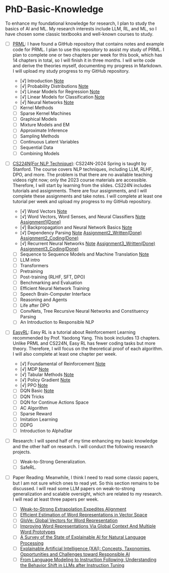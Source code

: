 # PhD-Basic-Knowledge

To enhance my foundational knowledge for research, I plan to study the basics of AI and ML. My research interests include LLM, RL, and ML, so I have chosen some classic textbooks and well-known courses to study.

- [ ]  [PRML](https://github.com/gerdm/prml): I have found a GitHub repository that contains notes and example code for PRML. I plan to use this repository to assist my study of PRML. I plan to complete one or two chapters per week for this book, which has 14 chapters in total, so I will finish it in three months. I will write code and derive the theories myself, documenting my progress in Markdown. I will upload my study progress to my GitHub repository.

    - [√]  Introduction [Note](https://github.com/mingxuZhang2/PhD-Basic-Knowledge/tree/main/PRML/Chapter%201%20Introduction)
    - [√]  Probability Distributions [Note](https://github.com/mingxuZhang2/PhD-Basic-Knowledge/tree/main/PRML/Chapter%202%20Probability%20Distributions)
    - [√]  Linear Models for Regression [Note](https://github.com/mingxuZhang2/PhD-Basic-Knowledge/tree/main/PRML/Chapter%203%20Linear%20Models%20for%20Regression)
    - [√]  Linear Models for Classification [Note](https://github.com/mingxuZhang2/PhD-Basic-Knowledge/tree/main/PRML/Chapter%204%20Linear%20Models%20For%20Classification)
    - [√]  Neural Networks [Note](https://github.com/mingxuZhang2/PhD-Basic-Knowledge/tree/main/PRML/Chapter%205%20Neural%20Network)
    - [ ]  Kernel Methods
    - [ ]  Sparse Kernel Machines
    - [ ]  Graphical Models
    - [ ]  Mixture Models and EM
    - [ ]  Approximate Inference
    - [ ]  Sampling Methods
    - [ ]  Continuous Latent Variables
    - [ ]  Sequential Data
    - [ ]  Combining Models

- [ ]  [CS224N(For NLP Technique)](https://web.stanford.edu/class/cs224n/index.html#schedule): CS224N-2024 Spring is taught by Stanford. The course covers NLP techniques, including LLM, RLHF, DPO, and more. The problem is that there are no available teaching videos right now; only the 2023 course materials are accessible. Therefore, I will start by learning from the slides. CS224N includes tutorials and assignments. There are four assignments, and I will complete these assignments and take notes. I will complete at least one tutorial per week and upload my progress to my GitHub repository.
    - [√]  Word Vectors [Note](https://github.com/mingxuZhang2/PhD-Basic-Knowledge/tree/main/CS224N/Chapter%201%20Word%20Vectors)
    - [√]  Word Vectors, Word Senses, and Neural Classifiers [Note](https://github.com/mingxuZhang2/PhD-Basic-Knowledge/tree/main/CS224N/Chapter%202%20Word%20Vectors%2C%20Word%20Senses%2C%20and%20Neural%20Classifiers) [Assignment1(Done)](https://github.com/mingxuZhang2/PhD-Basic-Knowledge/blob/main/CS224N/Chapter%202%20Word%20Vectors%2C%20Word%20Senses%2C%20and%20Neural%20Classifiers/Assignment1/student/exploring_word_vectors.ipynb)
    - [√]  Backpropagation and Neural Network Basics [Note](https://github.com/mingxuZhang2/PhD-Basic-Knowledge/tree/main/CS224N/Chapter%203%20BP%20and%20Neural%20Network) 
    - [√]  Dependency Parsing [Note](https://github.com/mingxuZhang2/PhD-Basic-Knowledge/tree/main/CS224N/Chapter%204%20Dependency%20Parsing) [Assignment2_Written(Done)](https://github.com/mingxuZhang2/PhD-Basic-Knowledge/blob/main/CS224N/Chapter%203%20BP%20and%20Neural%20Network/Assgnment%202/CS224N_Assignment2_Written.pdf) [Assignment2_Coding(Done)](https://github.com/mingxuZhang2/PhD-Basic-Knowledge/tree/main/CS224N/Chapter%203%20BP%20and%20Neural%20Network/Assgnment%202/student)
    - [√]  Recurrent Neural Networks [Note](https://github.com/mingxuZhang2/PhD-Basic-Knowledge/tree/main/CS224N/Chapter%205%20Language%20Models%20and%20Recurrent%20Neural%20Networks) [Assignment3_Written(Done)](https://github.com/mingxuZhang2/PhD-Basic-Knowledge/blob/main/CS224N/Chapter%205%20Language%20Models%20and%20Recurrent%20Neural%20Networks/Assignment%203/CS224N_Assignment3_Written.pdf) [Assignment3_Coding(Done)](https://github.com/mingxuZhang2/PhD-Basic-Knowledge/tree/main/CS224N/Chapter%205%20Language%20Models%20and%20Recurrent%20Neural%20Networks/Assignment%203/student)
    - [ ]  Sequence to Sequence Models and Machine Translation [Note](https://github.com/mingxuZhang2/PhD-Basic-Knowledge/tree/main/CS224N/Chapter%206%20LSTM%2C%20RNNs%20And%20Neural%20Machine%20Translation)
    - [ ]  LLM intro
    - [ ]  Transformers
    - [ ]  Pretraining
    - [ ]  Post-training (RLHF, SFT, DPO)
    - [ ]  Benchmarking and Evaluation
    - [ ]  Efficient Neural Network Training
    - [ ]  Speech Brain-Computer Interface
    - [ ]  Reasoning and Agents
    - [ ]  Life after DPO
    - [ ]  ConvNets, Tree Recursive Neural Networks and Constituency Parsing
    - [ ]  An Introduction to Responsible NLP

- [ ]  [EasyRL](https://datawhalechina.github.io/easy-rl/): Easy RL is a tutorial about Reinforcement Learning recommended by Prof. Yaodong Yang. This book includes 13 chapters. Unlike PRML and CS224N, Easy RL has fewer coding tasks but more theory. Therefore, I will focus on the theoretical proof of each algorithm. I will also complete at least one chapter per week.
    - [√]  Foundamental of Reinforcement [Note](https://github.com/mingxuZhang2/PhD-Basic-Knowledge/tree/main/EasyRL/Chapter%201%20Foundamental%20of%20Reinforcement%20Learning)
    - [√]  MDP [Note](https://github.com/mingxuZhang2/PhD-Basic-Knowledge/tree/main/EasyRL/Chapter%202%20MDP)
    - [√]  Tabular Methods [Note](https://github.com/mingxuZhang2/PhD-Basic-Knowledge/tree/main/EasyRL/Chapter%203%20Tabular%20Methods)
    - [√]  Policy Gradient [Note](https://github.com/mingxuZhang2/PhD-Basic-Knowledge/tree/main/EasyRL/Chapter%204%20Policy%20Gradient)
    - [√]  PPO [Note](https://github.com/mingxuZhang2/PhD-Basic-Knowledge/tree/main/EasyRL/Chapter%205%20PPO)
    - [ ]  DQN Basic [Note](https://github.com/mingxuZhang2/PhD-Basic-Knowledge/tree/main/EasyRL/Chapter%206%20DQN_Basic)
    - [ ]  DQN Tricks
    - [ ]  DQN for Continue Actions Space
    - [ ]  AC Algorithm
    - [ ]  Sparse Reward
    - [ ]  Imitation Learning
    - [ ]  DDPG
    - [ ]  Introduction to AlphaStar
    
- [ ]  Research: I will spend half of my time enhancing my basic knowledge and the other half on research. I will conduct the following research projects.
    - [ ]  Weak-to-Strong Generalization.
    - [ ]  SafeRL.

- [ ]  Paper Reading: Meanwhile, I think I need to read some classic papers, but I am not sure which ones to read yet. So this section remains to be discussed. I will read some LLM papers on weak-to-strong generalization and scalable oversight, which are related to my research. I will read at least three papers per week.
    - [ ]  [Weak-to-Strong Extrapolation Expedites Alignment](https://arxiv.org/abs/2404.16792)
    - [ ]  [Efficient Estimation of Word Representations in Vector Space](https://arxiv.org/pdf/1301.3781)
    - [ ] [GloVe: Global Vectors for Word Representation](https://aclanthology.org/D14-1162.pdf)
    - [ ] [Improving Word Representations Via Global Context And Multiple Word Prototypes](https://aclanthology.org/P12-1092.pdf)
    - [ ] [A Survey of the State of Explainable AI for Natural Language Processing](https://arxiv.org/pdf/2010.00711)
    - [ ] [Explainable Artificial Intelligence (XAI): Concepts, Taxonomies, Opportunities and Challenges toward Responsible AI](https://arxiv.org/pdf/1910.10045)
    - [ ] [From Language Modeling to Instruction Following: Understanding the Behavior Shift in LLMs after Instruction Tuning](https://arxiv.org/abs/2310.00492)